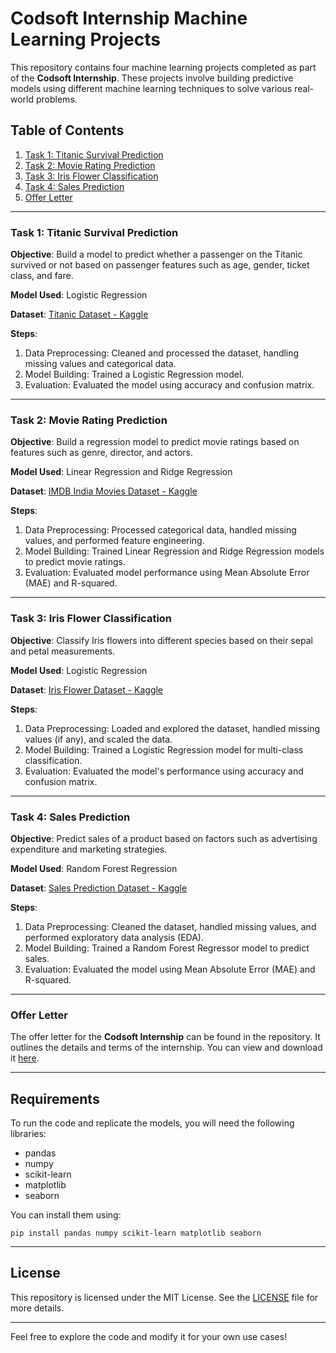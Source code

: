 # Codsoft Internship Machine Learning Projects

This repository contains four machine learning projects completed as part of the **Codsoft Internship**. These projects involve building predictive models using different machine learning techniques to solve various real-world problems.

## Table of Contents

1. [Task 1: Titanic Survival Prediction](#task-1-titanic-survival-prediction)
2. [Task 2: Movie Rating Prediction](#task-2-movie-rating-prediction)
3. [Task 3: Iris Flower Classification](#task-3-iris-flower-classification)
4. [Task 4: Sales Prediction](#task-4-sales-prediction)
5. [Offer Letter](#offer-letter)

---

### Task 1: Titanic Survival Prediction

**Objective**: 
Build a model to predict whether a passenger on the Titanic survived or not based on passenger features such as age, gender, ticket class, and fare.

**Model Used**: 
Logistic Regression

**Dataset**: [Titanic Dataset - Kaggle](https://www.kaggle.com/datasets/yasserh/titanic-dataset)

**Steps**:
1. Data Preprocessing: Cleaned and processed the dataset, handling missing values and categorical data.
2. Model Building: Trained a Logistic Regression model.
3. Evaluation: Evaluated the model using accuracy and confusion matrix.

---

### Task 2: Movie Rating Prediction

**Objective**: 
Build a regression model to predict movie ratings based on features such as genre, director, and actors.

**Model Used**: 
Linear Regression and Ridge Regression

**Dataset**: [IMDB India Movies Dataset - Kaggle](https://www.kaggle.com/datasets/adrianmcmahon/imdb-india-movies)

**Steps**:
1. Data Preprocessing: Processed categorical data, handled missing values, and performed feature engineering.
2. Model Building: Trained Linear Regression and Ridge Regression models to predict movie ratings.
3. Evaluation: Evaluated model performance using Mean Absolute Error (MAE) and R-squared.

---

### Task 3: Iris Flower Classification

**Objective**: 
Classify Iris flowers into different species based on their sepal and petal measurements.

**Model Used**: 
Logistic Regression

**Dataset**: [Iris Flower Dataset - Kaggle](https://www.kaggle.com/datasets/arshid/iris-flower-dataset)

**Steps**:
1. Data Preprocessing: Loaded and explored the dataset, handled missing values (if any), and scaled the data.
2. Model Building: Trained a Logistic Regression model for multi-class classification.
3. Evaluation: Evaluated the model's performance using accuracy and confusion matrix.

---

### Task 4: Sales Prediction

**Objective**: 
Predict sales of a product based on factors such as advertising expenditure and marketing strategies.

**Model Used**: 
Random Forest Regression

**Dataset**: [Sales Prediction Dataset - Kaggle](https://www.kaggle.com/code/ashydv/sales-prediction-simple-linear-regression/input)

**Steps**:
1. Data Preprocessing: Cleaned the dataset, handled missing values, and performed exploratory data analysis (EDA).
2. Model Building: Trained a Random Forest Regressor model to predict sales.
3. Evaluation: Evaluated the model using Mean Absolute Error (MAE) and R-squared.

---

### Offer Letter

The offer letter for the **Codsoft Internship** can be found in the repository. It outlines the details and terms of the internship. You can view and download it [here](./Offer_Letter.pdf).

---

## Requirements

To run the code and replicate the models, you will need the following libraries:

- pandas
- numpy
- scikit-learn
- matplotlib
- seaborn

You can install them using:

```
pip install pandas numpy scikit-learn matplotlib seaborn
```

---

## License

This repository is licensed under the MIT License. See the [LICENSE](LICENSE) file for more details.

---

Feel free to explore the code and modify it for your own use cases!
